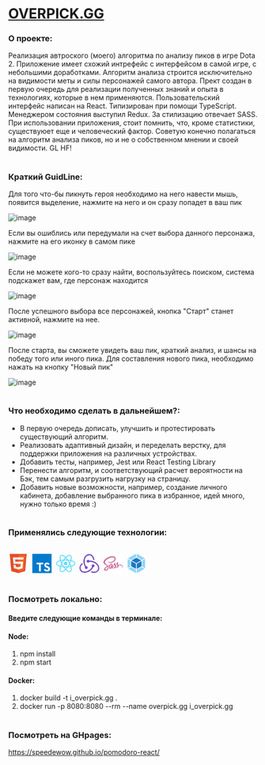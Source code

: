 # [OVERPICK.GG](https://speedewow.github.io/pomodoro-react/)

### О проекте:

Реализация автроского (моего) алгоритма по анализу пиков в игре Dota 2. Приложение имеет схожий интрефейс с интерфейсом в самой игре, с небольшими доработками. Алгоритм анализа строится исключительно на видимости меты и силы персонажей самого автора. Прект создан в первую очередь для реализации полученных знаний и опыта в технологиях, которые в нем применяются. Пользовательский интерфейс написан на React. Типизирован при помощи TypeScript. Менеджером состояния выступил Redux. За стилизацию отвечает SASS. При использовании приложения, стоит помнить, что, кроме статистики, существуюет еще и человеческий фактор. Советую конечно полагаться на алгоритм анализа пиков, но и не о собственном мнении и своей видимости. GL HF!

#

### Краткий GuidLine:

Для того что-бы пикнуть героя необходимо на него навести мышь, появится выделение, нажмите на него и он сразу попадет в ваш пик

![image](https://user-images.githubusercontent.com/96829326/202210471-e5a3bcde-4d82-4a48-9a1e-e04e53c578b2.png)

Если вы ошиблись или передумали на счет выбора данного персонажа, нажмите на его иконку в самом пике

![image](https://user-images.githubusercontent.com/96829326/202213601-a88830fd-65cf-4427-a09d-8a3797adee48.png)

Если не можете кого-то сразу найти, воспользуйтесь поиском, система подскажет вам, где персонаж находится

![image](https://user-images.githubusercontent.com/96829326/202210802-493e9c65-c809-4db3-bfc7-6d7e4cafff25.png)

После успешного выбора все персонажей, кнопка "Старт" станет активной, нажмите на нее.

![image](https://user-images.githubusercontent.com/96829326/202210948-0118fb84-9b04-42b6-8418-f3fb514c7afb.png)

После старта, вы сможете увидеть ваш пик, краткий анализ, и шансы на победу того или иного пика. Для составления нового пика, необходимо нажать на кнопку "Новый пик"

![image](https://user-images.githubusercontent.com/96829326/202850523-98e87980-b7d2-44cd-8d3d-55aa3a42a5cc.png)

#

### Что необходимо сделать в дальнейшем?:

- В первую очередь дописать, улучшить и протестировать существующий алгоритм.
- Реализовать адаптивный дизайн, и переделать верстку, для поддержки приложения на различных устройствах.
- Добавить тесты, например, Jest или React Testing Library
- Перенести алгоритм, и соответствующий расчет вероятности на Бэк, тем самым разгрузить нагрузку на страницу.
- Добавить новые возможности, например, создание личного кабинета, добавление выбранного пика в избранное, идей много, нужно только время :)

#

### Применялись следующие технологии:

<br>
<div>
  <img src="https://github.com/devicons/devicon/blob/master/icons/html5/html5-original.svg" title="HTML5" alt="HTML" width="40" height="40"/>&nbsp;
  <img src="https://github.com/devicons/devicon/blob/master/icons/typescript/typescript-original.svg" title="TypeScript" alt="TypeScript" width="40" height="40"/>&nbsp;
  <img src="https://github.com/devicons/devicon/blob/master/icons/react/react-original.svg" title="React" alt="React" width="40" height="40"/>&nbsp;
  <img src="https://github.com/devicons/devicon/blob/master/icons/redux/redux-original.svg" title="Redux" alt="React" width="40" height="40"/>&nbsp;
  <img src="https://github.com/devicons/devicon/blob/master/icons/sass/sass-original.svg" title="SASS" alt="React" width="40" height="40"/>&nbsp;
  <img src="https://github.com/devicons/devicon/blob/master/icons/webpack/webpack-original.svg" title="Webpack" alt="Webpack" width="40" height="40"/>&nbsp;
  
#

### Посмотреть локально:

#### Введите следующие команды в терминале:

#### Node:

1. npm install
2. npm start

#### Docker:

1. docker build -t i_overpick.gg .
2. docker run -p 8080:8080 --rm --name overpick.gg i_overpick.gg

#

### Посмотреть на GHpages:

https://speedewow.github.io/pomodoro-react/

